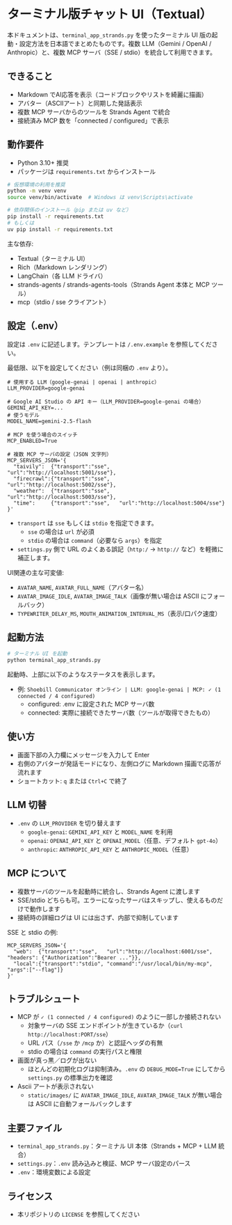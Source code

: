 # ターミナル版チャット UI（Textual）

本ドキュメントは、`terminal_app_strands.py` を使ったターミナル UI 版の起動・設定方法を日本語でまとめたものです。複数 LLM（Gemini / OpenAI / Anthropic）と、複数 MCP サーバ（SSE / stdio）を統合して利用できます。

## できること
- Markdown でAI応答を表示（コードブロックやリストを綺麗に描画）
- アバター（ASCIIアート）と同期した発話表示
- 複数 MCP サーバからのツールを Strands Agent で統合
- 接続済み MCP 数を「connected / configured」で表示

## 動作要件
- Python 3.10+ 推奨
- パッケージは `requirements.txt` からインストール

```bash
# 仮想環境の利用を推奨
python -m venv venv
source venv/bin/activate  # Windows は venv\Scripts\activate

# 依存関係のインストール（pip または uv など）
pip install -r requirements.txt
# もしくは
uv pip install -r requirements.txt
```

主な依存:
- Textual（ターミナル UI）
- Rich（Markdown レンダリング）
- LangChain（各 LLM ドライバ）
- strands-agents / strands-agents-tools（Strands Agent 本体と MCP ツール）
- mcp（stdio / sse クライアント）

## 設定（.env）
設定は `.env` に記述します。テンプレートは `/.env.example` を参照してください。

最低限、以下を設定してください（例は同梱の `.env` より）。

```dotenv
# 使用する LLM（google-genai | openai | anthropic）
LLM_PROVIDER=google-genai

# Google AI Studio の API キー（LLM_PROVIDER=google-genai の場合）
GEMINI_API_KEY=...
# 使うモデル
MODEL_NAME=gemini-2.5-flash

# MCP を使う場合のスイッチ
MCP_ENABLED=True

# 複数 MCP サーバの設定（JSON 文字列）
MCP_SERVERS_JSON='{
  "taivily":  {"transport":"sse",   "url":"http://localhost:5001/sse"},
  "firecrawl":{"transport":"sse",   "url":"http://localhost:5002/sse"},
  "weather":  {"transport":"sse",   "url":"http://localhost:5003/sse"},
  "time":     {"transport":"sse",   "url":"http://localhost:5004/sse"}
}'
```

- `transport` は `sse` もしくは `stdio` を指定できます。
  - `sse` の場合は `url` が必須
  - `stdio` の場合は `command`（必要なら `args`）を指定
- `settings.py` 側で URL のよくある誤記（`http:/` → `http://` など）を軽微に補正します。

UI関連の主な可変値:
- `AVATAR_NAME`, `AVATAR_FULL_NAME`（アバター名）
- `AVATAR_IMAGE_IDLE`, `AVATAR_IMAGE_TALK`（画像が無い場合は ASCII にフォールバック）
- `TYPEWRITER_DELAY_MS`, `MOUTH_ANIMATION_INTERVAL_MS`（表示/口パク速度）

## 起動方法
```bash
# ターミナル UI を起動
python terminal_app_strands.py
```
起動時、上部に以下のようなステータスを表示します。
- 例: `Shoebill Communicator オンライン | LLM: google-genai | MCP: ✓ (1 connected / 4 configured)`
  - configured: .env に設定された MCP サーバ数
  - connected: 実際に接続できたサーバ数（ツールが取得できたもの）

## 使い方
- 画面下部の入力欄にメッセージを入力して Enter
- 右側のアバターが発話モードになり、左側ログに Markdown 描画で応答が流れます
- ショートカット: `q` または `Ctrl+C` で終了

## LLM 切替
- `.env` の `LLM_PROVIDER` を切り替えます
  - `google-genai`: `GEMINI_API_KEY` と `MODEL_NAME` を利用
  - `openai`: `OPENAI_API_KEY` と `OPENAI_MODEL`（任意、デフォルト `gpt-4o`）
  - `anthropic`: `ANTHROPIC_API_KEY` と `ANTHROPIC_MODEL`（任意）

## MCP について
- 複数サーバのツールを起動時に統合し、Strands Agent に渡します
- SSE/stdio どちらも可。エラーになったサーバはスキップし、使えるものだけで動作します
- 接続時の詳細ログは UI には出さず、内部で抑制しています

SSE と stdio の例:
```dotenv
MCP_SERVERS_JSON='{
  "web":  {"transport":"sse",   "url":"http://localhost:6001/sse", "headers": {"Authorization":"Bearer ..."}},
  "local":{"transport":"stdio", "command":"/usr/local/bin/my-mcp", "args":["--flag"]}
}'
```

## トラブルシュート
- MCP が `✓ (1 connected / 4 configured)` のように一部しか接続されない
  - 対象サーバの SSE エンドポイントが生きているか（`curl http://localhost:PORT/sse`）
  - URL パス（`/sse` か `/mcp` か）と認証ヘッダの有無
  - stdio の場合は `command` の実行パスと権限
- 画面が真っ黒／ログが出ない
  - ほとんどの初期化ログは抑制済み。`.env` の `DEBUG_MODE=True` にしてから `settings.py` の標準出力を確認
- Ascii アートが表示されない
  - `static/images/` に `AVATAR_IMAGE_IDLE`, `AVATAR_IMAGE_TALK` が無い場合は ASCII に自動フォールバックします

## 主要ファイル
- `terminal_app_strands.py`：ターミナル UI 本体（Strands + MCP + LLM 統合）
- `settings.py`：`.env` 読み込みと検証、MCP サーバ設定のパース
- `.env`：環境変数による設定

## ライセンス
- 本リポジトリの `LICENSE` を参照してください

